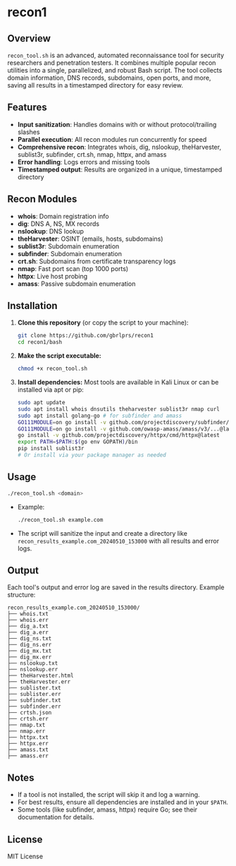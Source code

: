 # recon1

## Overview

`recon_tool.sh` is an advanced, automated reconnaissance tool for security researchers and penetration testers. It combines multiple popular recon utilities into a single, parallelized, and robust Bash script. The tool collects domain information, DNS records, subdomains, open ports, and more, saving all results in a timestamped directory for easy review.

## Features

- **Input sanitization**: Handles domains with or without protocol/trailing slashes
- **Parallel execution**: All recon modules run concurrently for speed
- **Comprehensive recon**: Integrates whois, dig, nslookup, theHarvester, sublist3r, subfinder, crt.sh, nmap, httpx, and amass
- **Error handling**: Logs errors and missing tools
- **Timestamped output**: Results are organized in a unique, timestamped directory

## Recon Modules

- **whois**: Domain registration info
- **dig**: DNS A, NS, MX records
- **nslookup**: DNS lookup
- **theHarvester**: OSINT (emails, hosts, subdomains)
- **sublist3r**: Subdomain enumeration
- **subfinder**: Subdomain enumeration
- **crt.sh**: Subdomains from certificate transparency logs
- **nmap**: Fast port scan (top 1000 ports)
- **httpx**: Live host probing
- **amass**: Passive subdomain enumeration

## Installation

1. **Clone this repository** (or copy the script to your machine):
   ```bash
   git clone https://github.com/gbrlprs/recon1
   cd recon1/bash
   ```
2. **Make the script executable:**
   ```bash
   chmod +x recon_tool.sh
   ```
3. **Install dependencies:**
   Most tools are available in Kali Linux or can be installed via apt or pip:
   ```bash
   sudo apt update
   sudo apt install whois dnsutils theharvester sublist3r nmap curl
   sudo apt install golang-go # for subfinder and amass
   GO111MODULE=on go install -v github.com/projectdiscovery/subfinder/v2/cmd/subfinder@latest
   GO111MODULE=on go install -v github.com/owasp-amass/amass/v3/...@latest
   go install -v github.com/projectdiscovery/httpx/cmd/httpx@latest
   export PATH=$PATH:$(go env GOPATH)/bin
   pip install sublist3r
   # Or install via your package manager as needed
   ```

## Usage

```bash
./recon_tool.sh <domain>
```
- Example:
  ```bash
  ./recon_tool.sh example.com
  ```
- The script will sanitize the input and create a directory like `recon_results_example.com_20240510_153000` with all results and error logs.

## Output

Each tool's output and error log are saved in the results directory. Example structure:

```
recon_results_example.com_20240510_153000/
├── whois.txt
├── whois.err
├── dig_a.txt
├── dig_a.err
├── dig_ns.txt
├── dig_ns.err
├── dig_mx.txt
├── dig_mx.err
├── nslookup.txt
├── nslookup.err
├── theHarvester.html
├── theHarvester.err
├── sublister.txt
├── sublister.err
├── subfinder.txt
├── subfinder.err
├── crtsh.json
├── crtsh.err
├── nmap.txt
├── nmap.err
├── httpx.txt
├── httpx.err
├── amass.txt
├── amass.err
```

## Notes
- If a tool is not installed, the script will skip it and log a warning.
- For best results, ensure all dependencies are installed and in your `$PATH`.
- Some tools (like subfinder, amass, httpx) require Go; see their documentation for details.

## License

MIT License

